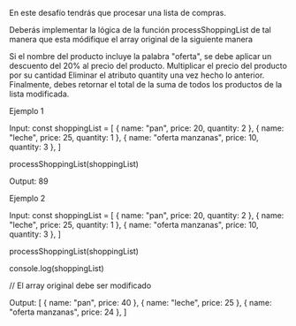 En este desafío tendrás que procesar una lista de compras.

Deberás implementar la lógica de la función processShoppingList de tal manera que esta módifique el array original de la siguiente manera

Si el nombre del producto incluye la palabra "oferta", se debe aplicar un descuento del 20% al precio del producto.
Multiplicar el precio del producto por su cantidad
Eliminar el atributo quantity una vez hecho lo anterior.
Finalmente, debes retornar el total de la suma de todos los productos de la lista modificada.

Ejemplo 1

Input:
const shoppingList = [
  { name: "pan", price: 20, quantity: 2 },
  { name: "leche", price: 25, quantity: 1 },
  { name: "oferta manzanas", price: 10, quantity: 3 },
]

processShoppingList(shoppingList)

Output: 89

Ejemplo 2

Input:
const shoppingList = [
  { name: "pan", price: 20, quantity: 2 },
  { name: "leche", price: 25, quantity: 1 },
  { name: "oferta manzanas", price: 10, quantity: 3 },
]

processShoppingList(shoppingList)

console.log(shoppingList)

// El array original debe ser modificado

Output:
[
  { name: "pan", price: 40 },
  { name: "leche", price: 25 },
  { name: "oferta manzanas", price: 24 },
]